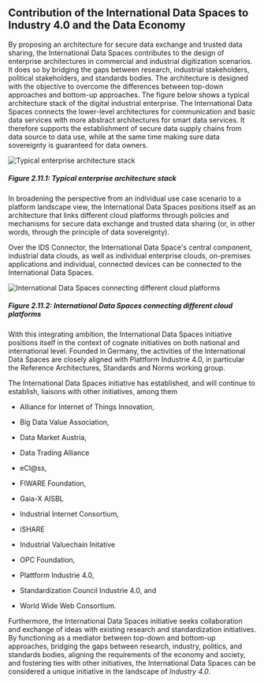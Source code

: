 ## Contribution of the International Data Spaces to Industry 4.0 and the Data Economy ##

By proposing an architecture for secure data exchange and trusted data
sharing, the International Data Spaces contributes to the design of
enterprise architectures in commercial and industrial digitization
scenarios. It does so by bridging the gaps between research, industrial
stakeholders, political stakeholders, and standards bodies. The
architecture is designed with the objective to overcome the differences
between top-down approaches and bottom-up approaches. The figure
below shows a typical
architecture stack of the digital industrial enterprise. The
International Data Spaces connects the lower-level architectures for
communication and basic data services with more abstract architectures
for smart data services. It therefore supports the establishment of
secure data supply chains from data source to data use, while at the
same time making sure data sovereignty is guaranteed for data owners.

![ Typical enterprise architecture
stack](../media/image16.png)
##### Figure 2.11.1: Typical enterprise architecture stack

In broadening the perspective from an individual use case scenario to a
platform landscape view, the International Data Spaces positions itself
as an architecture that links different cloud platforms through policies
and mechanisms for secure data exchange and trusted data sharing (or, in
other words, through the principle of data sovereignty).

Over the IDS Connector, the International Data Space's central
component, industrial data clouds, as well as individual enterprise
clouds, on-premises applications and individual, connected devices can
be connected to the International Data Spaces.

![ International Data Spaces connecting different cloud
platforms](../media/image17.png)
##### Figure 2.11.2: International Data Spaces connecting different cloud platforms

With this integrating ambition, the International Data Spaces initiative
positions itself in the context of cognate initiatives on both national
and international level. Founded in Germany, the activities of the
International Data Spaces are closely aligned with Plattform Industrie
4.0, in particular the Reference Architectures, Standards and Norms
working group.

The International Data Spaces initiative has established, and will
continue to establish, liaisons with other initiatives, among them

- Alliance for Internet of Things Innovation,

- Big Data Value Association,

- Data Market Austria,

- Data Trading Alliance

- eCl@ss,

- FIWARE Foundation,

- Gaia-X AISBL

- Industrial Internet Consortium,

- iSHARE

- Industrial Valuechain Initative

- OPC Foundation,

- Plattform Industrie 4.0,

- Standardization Council Industrie 4.0, and

- World Wide Web Consortium.

Furthermore, the International Data Spaces initiative seeks
collaboration and exchange of ideas with existing research and
standardization initiatives. By functioning as a mediator between
top-down and bottom-up approaches, bridging the gaps between research,
industry, politics, and standards bodies, aligning the requirements of
the economy and society, and fostering ties with other initiatives, the
International Data Spaces can be considered a unique initiative in the
landscape of *Industry 4.0*.
